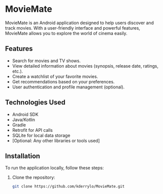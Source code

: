 # MovieMate

MovieMate is an Android application designed to help users discover and track movies. With a user-friendly interface and powerful features, MovieMate allows you to explore the world of cinema easily.

## Features

- Search for movies and TV shows.
- View detailed information about movies (synopsis, release date, ratings, etc.).
- Create a watchlist of your favorite movies.
- Get recommendations based on your preferences.
- User authentication and profile management (optional).
  
## Technologies Used

- Android SDK
- Java/Kotlin
- Gradle
- Retrofit for API calls
- SQLite for local data storage
- [Optional: Any other libraries or tools used]

## Installation

To run the application locally, follow these steps:

1. Clone the repository:
   ```bash
   git clone https://github.com/kderrylo/MovieMate.git
